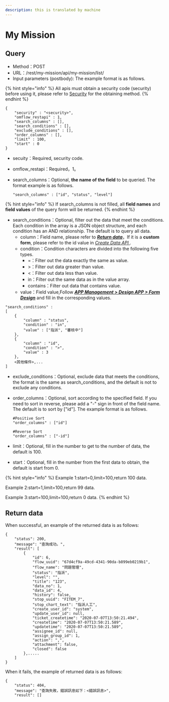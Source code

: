 ```yaml
---
description: this is translated by machine
---
```


# My Mission

## Query

* Method：POST
* URL：/rest/my-mission/api/my-mission/list/
* Input parameters \(postbody\): The example format is as follows.

{% hint style="info" %}
All apis must obtain a security code \(security\) before using it, please refer to [Security](an-quan-ma.md) for the obtaining method.
{% endhint %}

```text
{
	"security" : "<security>",
	"omflow_restapi" : 1,
	"search_columns" : [],
	"search_conditions" : [],
	"exclude_conditions" : [],
	"order_columns" : [],
	"limit" : 100,
	"start" : 0
}
```

* secuity：Required, security code.
* omflow\_restapi：Required，1。
* search\_columns：Optional, **the name of the field** to be queried. The format example is as follows.

  ```text
  "search_columns" : ["id", "status", "level"]
  ```

{% hint style="info" %}
If search\_columns is not filled, all **field names** and **field values** of the query form will be returned.
{% endhint %}

* search\_conditions：Optional, filter out the data that meet the conditions. Each condition in the array is a JSON object structure, and each condition has an AND relationship. The default is to query all data.
  * column：Field name, please refer to [_**Return data**_](wo-de-ren-wu.md#hui-chuan-zi-liao)，If it is a **custom form**, please refer to the id value in [_Create Data API_ ](kuai-su-kai-chan-tui-chan.md)_._
  * condition：Condition characters are divided into the following five types.
    * =：Filter out the data exactly the same as value.
    * &gt;：Filter out data greater than value.
    * &lt;：Filter out data less than value.
    * in：Filter out the same data as in the value array.
    * contains：Filter out data that contains value.
  * value：Field value,Follow [_**APP Management &gt; Design APP &gt; Form Design**_](../5/6.md#xin-jian-bian-ji-liu-cheng-ye-mian-biao-chan-she-ji)  and fill in the corresponding values.

```text
"search_conditions" :
[
    {
        "column" : "status",
        "condition" : "in",
        "value" : ["指派", "審核中"]
    },
    {
        "column" : "id",
        "condition" : ">",
        "value" : 3
    },
    <其他條件>,...
]
```

* exclude\_conditions：Optional, exclude data that meets the conditions, the format is the same as search\_conditions, and the default is not to exclude any conditions.
* order\_columns：Optional, sort according to the specified field. If you need to sort in reverse, please add a "-" sign in front of the field name. The default is to sort by \["id"\]. The example format is as follows.

  ```text
  #Positive Sort
  "order_columns" : ["id"]

  #Reverse Sort
  "order_columns" : ["-id"]
  ```

* limit：Optional, fill in the number to get to the number of data, the default is 100.
* start：Optional, fill in the number from the first data to obtain, the default is  start from 0.

{% hint style="info" %}
Example 1:start=0,limit=100,return 100 data.

Example 2:start=1,limit=100,return 99 data.

Example 3:start=100,limit=100,return 0 data.
{% endhint %}

## Return data

When successful, an example of the returned data is as follows:

```text
{
    "status": 200,
    "message": "查詢成功。",
    "result": [
        {
            "id": 6,
            "flow_uuid": "67d4cf9a-49cd-4341-90da-b899eb0219b1",
            "flow_name": "問題管理",
            "status": "指派",
            "level": "",
            "title": "123",
            "data_no": 1,
            "data_id": 4,
            "history": false,
            "stop_uuid": "FITEM_7",
            "stop_chart_text": "指派人工",
            "create_user_id": "system",
            "update_user_id": null,
            "ticket_createtime": "2020-07-07T13:50:21.494",
            "createtime": "2020-07-07T13:50:21.589",
            "updatetime": "2020-07-07T13:50:21.589",
            "assignee_id": null,
            "assign_group_id": 1,
            "action": ",",
            "attachment": false,
            "closed": false
        },.....
    ]
}
```

When it fails, the example of returned data is as follows:

```text
{
    "status": 404,
    "message": "查詢失敗，錯誤訊息如下：<錯誤訊息>",
    "result": []

```

